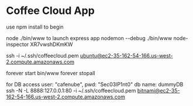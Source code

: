 # Coffee Cloud App

use npm install to begin

node ./bin/www to launch express app
nodemon --debug ./bin/www
node-inspector
XR7vwshDKmKW

ssh -i ~/.ssh/coffeecloud.pem ubuntu@ec2-35-162-54-166.us-west-2.compute.amazonaws.com

forever start bin/www
forever stopall


for DB access
user: "cafenube",
pwd: "Sec03lP1nt0"
db name: dummyDB
ssh -N -L 8888:127.0.0.1:80 -i ~/.ssh/coffeecloud.pem bitnami@ec2-35-162-54-166.us-west-2.compute.amazonaws.com